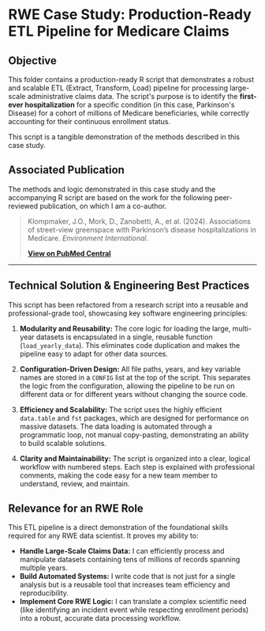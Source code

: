 # RWE Case Study: Production-Ready ETL Pipeline for Medicare Claims

## Objective

This folder contains a production-ready R script that demonstrates a robust and scalable ETL (Extract, Transform, Load) pipeline for processing large-scale administrative claims data. The script's purpose is to identify the **first-ever hospitalization** for a specific condition (in this case, Parkinson's Disease) for a cohort of millions of Medicare beneficiaries, while correctly accounting for their continuous enrollment status.

This script is a tangible demonstration of the methods described in this case study.

## Associated Publication

The methods and logic demonstrated in this case study and the accompanying R script are based on the work for the following peer-reviewed publication, on which I am a co-author.

> Klompmaker, J.O., Mork, D., Zanobetti, A., et al. (2024). Associations of street-view greenspace with Parkinson’s disease hospitalizations in Medicare. *Environment International*.
>
> **[View on PubMed Central](https://pmc.ncbi.nlm.nih.gov/articles/PMC11199351/)**

---

## Technical Solution & Engineering Best Practices

This script has been refactored from a research script into a reusable and professional-grade tool, showcasing key software engineering principles:

1.  **Modularity and Reusability:** The core logic for loading the large, multi-year datasets is encapsulated in a single, reusable function (`load_yearly_data`). This eliminates code duplication and makes the pipeline easy to adapt for other data sources.

2.  **Configuration-Driven Design:** All file paths, years, and key variable names are stored in a `CONFIG` list at the top of the script. This separates the logic from the configuration, allowing the pipeline to be run on different data or for different years without changing the source code.

3.  **Efficiency and Scalability:** The script uses the highly efficient `data.table` and `fst` packages, which are designed for performance on massive datasets. The data loading is automated through a programmatic loop, not manual copy-pasting, demonstrating an ability to build scalable solutions.

4.  **Clarity and Maintainability:** The script is organized into a clear, logical workflow with numbered steps. Each step is explained with professional comments, making the code easy for a new team member to understand, review, and maintain.

## Relevance for an RWE Role

This ETL pipeline is a direct demonstration of the foundational skills required for any RWE data scientist. It proves my ability to:

*   **Handle Large-Scale Claims Data:** I can efficiently process and manipulate datasets containing tens of millions of records spanning multiple years.
*   **Build Automated Systems:** I write code that is not just for a single analysis but is a reusable tool that increases team efficiency and reproducibility.
*   **Implement Core RWE Logic:** I can translate a complex scientific need (like identifying an incident event while respecting enrollment periods) into a robust, accurate data processing workflow.